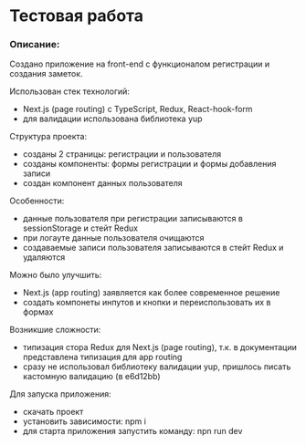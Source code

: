 # **Тестовая работа**

### Описание:
Создано приложение на front-end с функционалом регистрации и создания заметок.

Использован стек технологий:
- Next.js (page routing) c TypeScript, Redux, React-hook-form
- для валидации использована библиотека yup

Структура проекта:
- созданы 2 страницы: регистрации и пользователя
- созданы компоненты: формы регистрации и формы добавления записи
- создан компонент данных пользователя

Особенности:
- данные пользователя при регистрации записываются в sessionStorage и стейт Redux
- при логауте данные пользователя очищаются
- создаваемые записи пользователя записываются в стейт Redux и удаляются

Можно было улучшить:
- Next.js (app routing) заявляется как более современное решение
- создать компонеты инпутов и кнопки и переиспользовать их в формах

Возникшие сложности:
- типизация стора Redux для Next.js (page routing), т.к. в документации представлена типизация для app routing
- сразу не использовал библиотеку валидации yup, пришлось писать кастомную валидацию (в e6d12bb)

Для запуска приложения:
- скачать проект
- установить зависимости: npm i
- для старта приложения запустить команду: npn run dev
